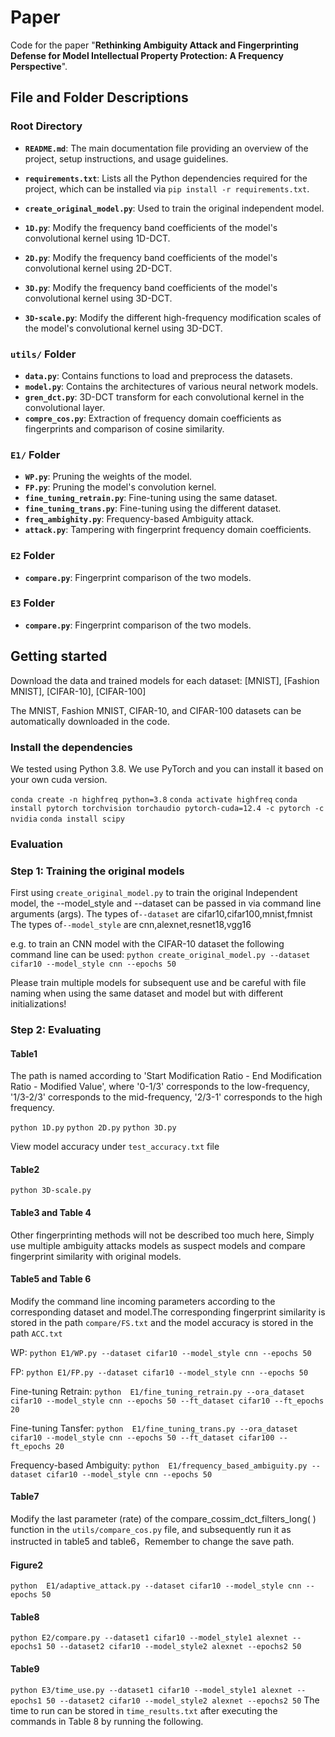 # Paper

Code for the paper "**Rethinking Ambiguity Attack and Fingerprinting Defense for Model Intellectual Property Protection: A Frequency Perspective**".

## File and Folder Descriptions

### Root Directory

- **`README.md`**: The main documentation file providing an overview of the project, setup instructions, and usage guidelines.
- **`requirements.txt`**: Lists all the Python dependencies required for the project, which can be installed via `pip install -r requirements.txt`.

- **`create_original_model.py`**: Used to train the original independent model.
- **`1D.py`**: Modify the frequency band coefficients of the model's convolutional kernel using 1D-DCT.
- **`2D.py`**: Modify the frequency band coefficients of the model's convolutional kernel using 2D-DCT.
- **`3D.py`**: Modify the frequency band coefficients of the model's convolutional kernel using 3D-DCT.
- **`3D-scale.py`**: Modify the different high-frequency  modification scales of the model's convolutional kernel using 3D-DCT.

### `utils/` Folder

- **`data.py`**: Contains functions to load and preprocess the datasets.
- **`model.py`**: Contains the architectures of various neural network models.
- **`gren_dct.py`**: 3D-DCT transform for each convolutional kernel in the convolutional layer.
- **`compre_cos.py`**: Extraction of frequency domain coefficients as fingerprints and comparison of cosine similarity.

### `E1/` Folder

- **`WP.py`**: Pruning the weights of the model.
- **`FP.py`**: Pruning the model's convolution kernel.
- **`fine_tuning_retrain.py`**: Fine-tuning using the same dataset.
- **`fine_tuning_trans.py`**: Fine-tuning using the different dataset.
- **`freq_ambighity.py`**: Frequency-based Ambiguity attack.
- **`attack.py`**: Tampering with fingerprint frequency domain coefficients.

### `E2` Folder

- **`compare.py`**: Fingerprint comparison of the two models.
  
### `E3` Folder

- **`compare.py`**: Fingerprint comparison of the two models.

## Getting started

Download the data and trained models for each dataset: [MNIST], [Fashion MNIST], [CIFAR-10], [CIFAR-100]

The MNIST, Fashion MNIST, CIFAR-10, and CIFAR-100 datasets can be automatically downloaded in the code.

### Install the dependencies

We tested using Python 3.8. We use PyTorch and you can install it based on your own cuda version.

```conda create -n highfreq python=3.8```
```conda activate highfreq```
```conda install pytorch torchvision torchaudio pytorch-cuda=12.4 -c pytorch -c nvidia```
```conda install scipy```

### Evaluation

### Step 1: Training the original models

First using ```create_original_model.py``` to train the original Independent model, the --model_style and --dataset can be passed in via command line arguments (args).
The types of```--dataset``` are cifar10,cifar100,mnist,fmnist
The types of```--model_style``` are cnn,alexnet,resnet18,vgg16

e.g. to train an CNN model with the CIFAR-10 dataset the following command line can be used:
```python create_original_model.py --dataset cifar10 --model_style cnn --epochs 50```

Please train multiple models for subsequent use and be careful with file naming when using the same dataset and model but with different initializations!

### Step 2: Evaluating

#### Table1

The path is  named according to 'Start Modification Ratio - End Modification Ratio - Modified Value', where '0-1/3' corresponds to the low-frequency, '1/3-2/3' corresponds to the mid-frequency, '2/3-1' corresponds to the high frequency.

``` python 1D.py ```
``` python 2D.py ```
``` python 3D.py ```

View model accuracy under ```test_accuracy.txt``` file

#### Table2

``` python 3D-scale.py ```

#### Table3 and Table 4

Other fingerprinting methods will not be described too much here, Simply use multiple ambiguity attacks models as suspect models and compare fingerprint similarity with original models.

#### Table5 and Table 6

Modify the command line incoming parameters according to the corresponding dataset and model.The corresponding fingerprint similarity is stored in the path ```compare/FS.txt```  and the model accuracy is stored in the path ```ACC.txt```

WP:
``` python E1/WP.py --dataset cifar10 --model_style cnn --epochs 50 ```

FP:
``` python E1/FP.py --dataset cifar10 --model_style cnn --epochs 50 ```

Fine-tuning Retrain:
```python  E1/fine_tuning_retrain.py --ora_dataset cifar10 --model_style cnn --epochs 50 --ft_dataset cifar10 --ft_epochs 20```

Fine-tuning  Tansfer:
```python  E1/fine_tuning_trans.py --ora_dataset cifar10 --model_style cnn --epochs 50 --ft_dataset cifar100 --ft_epochs 20```

Frequency-based Ambiguity:
```python  E1/frequency_based_ambiguity.py --dataset cifar10 --model_style cnn --epochs 50```

#### Table7

Modify the last parameter (rate) of the compare_cossim_dct_filters_long( ) function in the ```utils/compare_cos.py``` file, and subsequently run it as instructed in table5 and table6，Remember to change the save path.

#### Figure2

``` python  E1/adaptive_attack.py --dataset cifar10 --model_style cnn --epochs 50 ```

#### Table8

``` python E2/compare.py --dataset1 cifar10 --model_style1 alexnet --epochs1 50 --dataset2 cifar10 --model_style2 alexnet --epochs2 50 ```

#### Table9

``` python E3/time_use.py --dataset1 cifar10 --model_style1 alexnet --epochs1 50 --dataset2 cifar10 --model_style2 alexnet --epochs2 50 ```
The time to run can be stored in ``` time_results.txt ``` after executing the commands in Table 8 by running the following.
